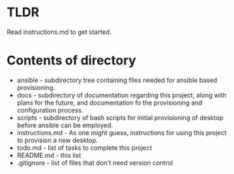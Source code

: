 # TLDR

Read instructions.md to get started.

# Contents of directory

* ansible - subdirectory tree containing files needed for ansible based provisioning.
* docs - subdirectory of documentation regarding this project, along with plans for the future, and documentation fo the provisioning and configuration process.
* scripts - subdirectory of bash scripts for initial provisioning of desktop before ansible can be employed.
* instructions.md - As one might guess, instructions for using this project to provision a new desktop.
* todo.md - list of tasks to complete this project
* README.md - this list
* .gitignore - list of files that don't need version control




